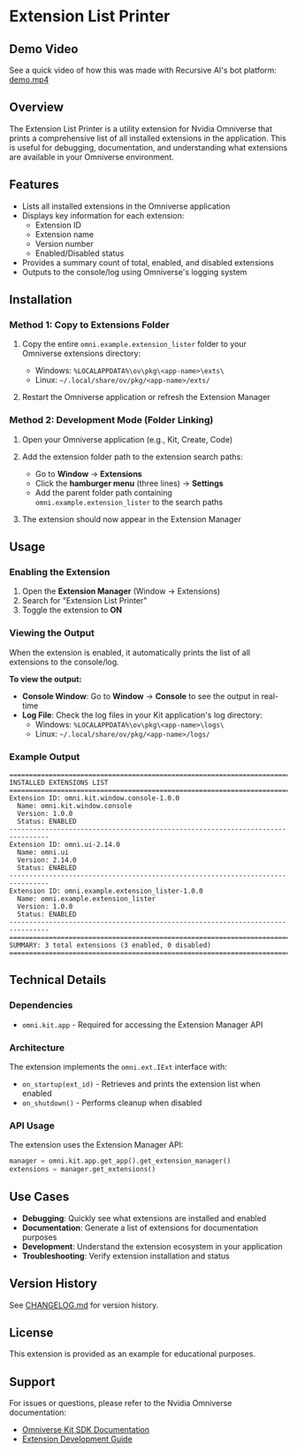 # Extension List Printer

## Demo Video
See a quick video of how this was made with Recursive AI's bot platform:
[demo.mp4](https://coppy.me/4D/demo.mp4)

## Overview

The Extension List Printer is a utility extension for Nvidia Omniverse that prints a comprehensive list of all installed extensions in the application. This is useful for debugging, documentation, and understanding what extensions are available in your Omniverse environment.

## Features

- Lists all installed extensions in the Omniverse application
- Displays key information for each extension:
  - Extension ID
  - Extension name
  - Version number
  - Enabled/Disabled status
- Provides a summary count of total, enabled, and disabled extensions
- Outputs to the console/log using Omniverse's logging system

## Installation

### Method 1: Copy to Extensions Folder

1. Copy the entire `omni.example.extension_lister` folder to your Omniverse extensions directory:
   - Windows: `%LOCALAPPDATA%\ov\pkg\<app-name>\exts\`
   - Linux: `~/.local/share/ov/pkg/<app-name>/exts/`

2. Restart the Omniverse application or refresh the Extension Manager

### Method 2: Development Mode (Folder Linking)

1. Open your Omniverse application (e.g., Kit, Create, Code)

2. Add the extension folder path to the extension search paths:
   - Go to **Window** → **Extensions**
   - Click the **hamburger menu** (three lines) → **Settings**
   - Add the parent folder path containing `omni.example.extension_lister` to the search paths

3. The extension should now appear in the Extension Manager

## Usage

### Enabling the Extension

1. Open the **Extension Manager** (Window → Extensions)
2. Search for "Extension List Printer"
3. Toggle the extension to **ON**

### Viewing the Output

When the extension is enabled, it automatically prints the list of all extensions to the console/log.

**To view the output:**

- **Console Window**: Go to **Window** → **Console** to see the output in real-time
- **Log File**: Check the log files in your Kit application's log directory:
  - Windows: `%LOCALAPPDATA%\ov\pkg\<app-name>\logs\`
  - Linux: `~/.local/share/ov/pkg/<app-name>/logs/`

### Example Output

```
================================================================================
INSTALLED EXTENSIONS LIST
================================================================================
Extension ID: omni.kit.window.console-1.0.0
  Name: omni.kit.window.console
  Version: 1.0.0
  Status: ENABLED
--------------------------------------------------------------------------------
Extension ID: omni.ui-2.14.0
  Name: omni.ui
  Version: 2.14.0
  Status: ENABLED
--------------------------------------------------------------------------------
Extension ID: omni.example.extension_lister-1.0.0
  Name: omni.example.extension_lister
  Version: 1.0.0
  Status: ENABLED
--------------------------------------------------------------------------------
================================================================================
SUMMARY: 3 total extensions (3 enabled, 0 disabled)
================================================================================
```

## Technical Details

### Dependencies

- `omni.kit.app` - Required for accessing the Extension Manager API

### Architecture

The extension implements the `omni.ext.IExt` interface with:
- `on_startup(ext_id)` - Retrieves and prints the extension list when enabled
- `on_shutdown()` - Performs cleanup when disabled

### API Usage

The extension uses the Extension Manager API:
```python
manager = omni.kit.app.get_app().get_extension_manager()
extensions = manager.get_extensions()
```

## Use Cases

- **Debugging**: Quickly see what extensions are installed and enabled
- **Documentation**: Generate a list of extensions for documentation purposes
- **Development**: Understand the extension ecosystem in your application
- **Troubleshooting**: Verify extension installation and status

## Version History

See [CHANGELOG.md](CHANGELOG.md) for version history.

## License

This extension is provided as an example for educational purposes.

## Support

For issues or questions, please refer to the Nvidia Omniverse documentation:
- [Omniverse Kit SDK Documentation](https://docs.omniverse.nvidia.com/kit/docs/kit-manual/latest/index.html)
- [Extension Development Guide](https://docs.omniverse.nvidia.com/kit/docs/kit-manual/latest/guide/extensions_basic.html)
